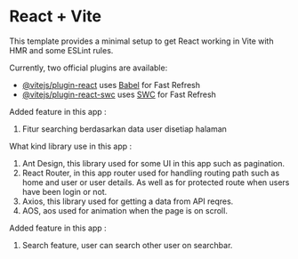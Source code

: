 # React + Vite

This template provides a minimal setup to get React working in Vite with HMR and some ESLint rules.

Currently, two official plugins are available:

- [@vitejs/plugin-react](https://github.com/vitejs/vite-plugin-react/blob/main/packages/plugin-react/README.md) uses [Babel](https://babeljs.io/) for Fast Refresh
- [@vitejs/plugin-react-swc](https://github.com/vitejs/vite-plugin-react-swc) uses [SWC](https://swc.rs/) for Fast Refresh


Added feature in this app :
1. Fitur searching berdasarkan data user disetiap halaman

What kind library use in this app :
1. Ant Design, this library used for some UI in this app such as pagination.
2. React Router, in this app router used for handling routing path such as home and user or user details.
   As well as for protected route when users have been login or not.
3. Axios, this library used for getting a data from API reqres.
4. AOS, aos used for animation when the page is on scroll.


Added feature in this app :
1. Search feature, user can search other user on searchbar.